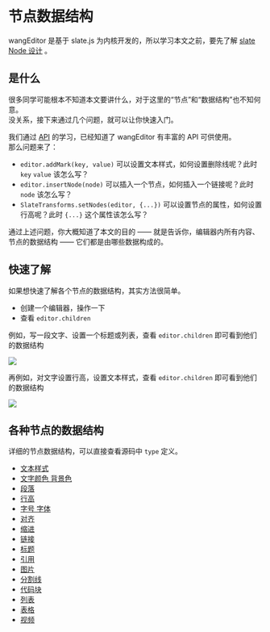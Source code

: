 # 节点数据结构

wangEditor 是基于 slate.js 为内核开发的，所以学习本文之前，要先了解 [slate Node 设计](https://docs.slatejs.org/concepts/02-nodes) 。

## 是什么

很多同学可能根本不知道本文要讲什么，对于这里的“节点”和“数据结构”也不知何意。<br>
没关系，接下来通过几个问题，就可以让你快速入门。

我们通过 [API](/v5/guide/API.html) 的学习，已经知道了 wangEditor 有丰富的 API 可供使用。<br>
那么问题来了：

- `editor.addMark(key, value)` 可以设置文本样式，如何设置删除线呢？此时 `key` `value` 该怎么写？
- `editor.insertNode(node)` 可以插入一个节点，如何插入一个链接呢？此时 `node` 该怎么写？
- `SlateTransforms.setNodes(editor, {...})` 可以设置节点的属性，如何设置行高呢？此时 `{...}` 这个属性该怎么写？

通过上述问题，你大概知道了本文的目的 —— 就是告诉你，编辑器内所有内容、节点的数据结构 —— 它们都是由哪些数据构成的。

## 快速了解

如果想快速了解各个节点的数据结构，其实方法很简单。
- 创建一个编辑器，操作一下
- 查看 `editor.children`

例如，写一段文字、设置一个标题或列表，查看 `editor.children` 即可看到他们的数据结构

![](/v5/image/数据结构-1.png)

再例如，对文字设置行高，设置文本样式，查看 `editor.children` 即可看到他们的数据结构

![](/v5/image/数据结构-2.png)

## 各种节点的数据结构

详细的节点数据结构，可以直接查看源码中 `type` 定义。

- [文本样式](https://github.com/wangeditor-team/wangEditor-v5/blob/main/packages/basic-modules/src/modules/text-style/custom-types.ts)
- [文字颜色 背景色](https://github.com/wangeditor-team/wangEditor-v5/blob/main/packages/basic-modules/src/modules/color/custom-types.ts)
- [段落](https://github.com/wangeditor-team/wangEditor-v5/blob/main/packages/basic-modules/src/modules/paragraph/custom-types.ts)
- [行高](https://github.com/wangeditor-team/wangEditor-v5/blob/main/packages/basic-modules/src/modules/line-height/custom-types.ts)
- [字号 字体](https://github.com/wangeditor-team/wangEditor-v5/blob/main/packages/basic-modules/src/modules/font-size-family/custom-types.ts)
- [对齐](https://github.com/wangeditor-team/wangEditor-v5/blob/main/packages/basic-modules/src/modules/justify/custom-types.ts)
- [缩进](https://github.com/wangeditor-team/wangEditor-v5/blob/main/packages/basic-modules/src/modules/indent/custom-types.ts)
- [链接](https://github.com/wangeditor-team/wangEditor-v5/blob/main/packages/basic-modules/src/modules/link/custom-types.ts)
- [标题](https://github.com/wangeditor-team/wangEditor-v5/blob/main/packages/basic-modules/src/modules/header/custom-types.ts)
- [引用](https://github.com/wangeditor-team/wangEditor-v5/blob/main/packages/basic-modules/src/modules/blockquote/custom-types.ts)
- [图片](https://github.com/wangeditor-team/wangEditor-v5/blob/main/packages/basic-modules/src/modules/image/custom-types.ts)
- [分割线](https://github.com/wangeditor-team/wangEditor-v5/blob/main/packages/basic-modules/src/modules/divider/custom-types.ts)
- [代码块](https://github.com/wangeditor-team/wangEditor-v5/blob/main/packages/basic-modules/src/modules/code-block/custom-types.ts)
- [列表](https://github.com/wangeditor-team/wangEditor-v5/blob/main/packages/list-module/src/module/custom-types.ts)
- [表格](https://github.com/wangeditor-team/wangEditor-v5/blob/main/packages/table-module/src/module/custom-types.ts)
- [视频](https://github.com/wangeditor-team/wangEditor-v5/blob/main/packages/video-module/src/module/custom-types.ts)
